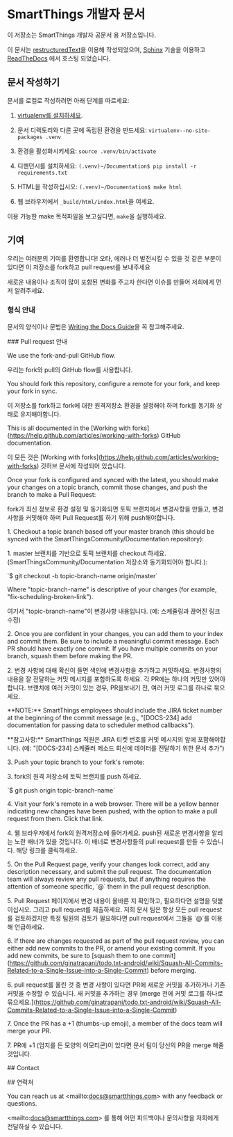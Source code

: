 # SmartThings 개발자 문서

이 저장소는 SmartThings 개발자 공문서 용 저장소입니다.

이 문서는 [restructuredText](http://docutils.sourceforge.net/rst.html)을
이용해 작성되었으며, [Sphinx](http://www.sphinx-doc.org/en/stable/) 기술을 이용하고
[ReadTheDocs](http://readthedocs.org) 에서 호스팅 되었습니다.

## 문서 작성하기

문서를 로컬로 작성하려면 아래 단계를 따르세요:

1. [virtualenv를 설치하세요](https://virtualenv.pypa.io/en/latest/installation.html).

2. 문서 디렉토리와 다른 곳에 독립된 환경을 만드세요: `virtualenv--no-site-packages .venv`

3. 환경을 활성화시키세요: `source .venv/bin/activate`

4. 디펜던시를 설치하세요: `(.venv)~/Documentation$ pip install -r
requirements.txt`

5. HTML을 작성하십시오: `(.venv)~/Documentation$ make html`

6. 웹 브라우저에서 `_build/html/index.html`을 여세요.

이용 가능한 make 목적파일을 보고싶다면, `make`을 실행하세요.

## 기여

우리는 여러분의 기여를 환영합니다! 오타, 에러나 더 발전시킬 수 있을 것
같은 부분이 있다면 이 저장소를 fork하고 pull request를 보내주세요

새로운 내용이나 조직이 많이 포함된 변화를 주고자 한다면 이슈를 만들어
저희에게 먼저 알려주세요.

### 형식 안내

문서의 양식이나 문법은 [Writing the Docs
Guide](http://docs.smartthings.com/en/latest/contributing/style-guide.html)을
꼭 참고해주세요.

\#\#\# Pull request 안내

We use the fork-and-pull GitHub flow.

우리는 fork와 pull의 GitHub flow를 사용합니다.

You should fork this repository, configure a remote for your fork, and
keep your fork in sync.

이 저장소를 fork하고 fork에 대한 원격저장소 환경을 설정해야 하며 fork를 동기화 상태로 유지해야합니다.

This is all documented in the \[Working with
forks\](https://help.github.com/articles/working-with-forks) GitHub
documentation.

이 모든 것은 \[Working with
forks\](https://help.github.com/articles/working-with-forks) 깃허브 문서에 작성되어 있습니다.

Once your fork is configured and synced with the latest, you should make
your changes on a topic branch, commit those changes, and push the
branch to make a Pull Request:

fork가 최신 정보로 환경 설정 및 동기화되면 토픽 브랜치에서 변경사항을 만들고, 변경사항을 커밋해야 하며 Pull Request를 하기 위해 push해야합니다.

1\. Checkout a topic branch based off your master branch (this should be
synced with the SmartThingsCommunity/Documentation repository):

1\. master 브랜치를 기반으로 토픽 브랜치를 checkout 하세요. (SmartThingsCommunity/Documentation 저장소와 동기화되어야 합니다.):

\`\$ git checkout -b topic-branch-name origin/master\`

Where "topic-branch-name" is descriptive of your changes (for example,
"fix-scheduling-broken-link").

여기서 "topic-branch-name"이 변경사항 내용입니다. (예: 스케쥴링과 끊어진 링크 수정)

2\. Once you are confident in your changes, you can add them to your
index and commit them. Be sure to include a meaningful commit message.
Each PR should have exactly one commit. If you have multiple commits on
your branch, squash them before making the PR.

2\. 변경 사항에 대해 확신이 들면 색인에 변경사항을 추가하고 커밋하세요. 변경사항의 내용을 잘 전달하는 커밋 메시지를 포함하도록 하세요. 
각 PR에는 하나의 커밋만 있어야합니다. 브랜치에 여러 커밋이 있는 경우, PR을보내기 전, 여러 커밋 로그를 하나로 묶으세요.

\*\*NOTE:\*\* SmartThings employees should include the JIRA ticket
number at the beginning of the commit message (e.g., "\[DOCS-234\] add
documentation for passing data to scheduler method callbacks").

\*\*참고사항:\*\* SmartThings 직원은 JIRA 티켓 번호를 커밋 메시지의 앞에 포함해야합니다. (예: "\[DOCS-234\] 스케쥴러 메소드 회신에 데이터를 전달하기 위한 문서 추가")

3\. Push your topic branch to your fork's remote:

3\. fork의 원격 저장소에 토픽 브랜치를 push 하세요.

\`\$ git push origin topic-branch-name\`

4\. Visit your fork's remote in a web browser. There will be a yellow
banner indicating new changes have been pushed, with the option to make
a pull request from them. Click that link.

4\. 웹 브라우저에서 fork의 원격저장소에 들어가세요. push된 새로운 변경사항을 알리는 노란 배너가 있을 것입니다. 이 배너로 변경사항들의 pull request를 만들 수 있습니다. 해당 링크를 클릭하세요.

5\. On the Pull Request page, verify your changes look correct, add any
description necessary, and submit the pull request. The documentation
team will always review any pull requests, but if anything requires the
attention of someone specific, \`@\` them in the pull request
description.

5\. Pull Request 페이지에서 변경 내용이 올바른 지 확인하고, 필요하다면 설명을 덧붙이십시오. 그리고 pull request를 제출하세요. 저희 문서 팀은 항상 모든 pull request를 검토하겠지만 특정 팀원의 검토가 필요하다면 pull request에서 그들을 \`@\`를 이용해 언급하세요.

6\. If there are changes requested as part of the pull request review,
you can either add new commits to the PR, or amend your existing commit.
If you add new commits, be sure to \[squash them to one
commit\](https://github.com/ginatrapani/todo.txt-android/wiki/Squash-All-Commits-Related-to-a-Single-Issue-into-a-Single-Commit)
before merging.

6\. pull request를 올린 것 중 변경 사항이 있다면 PR에 새로운 커밋을 추가하거나 기존 커밋을 수정할 수 있습니다.
새 커밋을 추가하는 경우 \[merge 전에 커밋 로그를 하나로 묶으세요.\](https://github.com/ginatrapani/todo.txt-android/wiki/Squash-All-Commits-Related-to-a-Single-Issue-into-a-Single-Commit)

7\. Once the PR has a +1 (thumbs-up emoji), a member of the docs team
will merge your PR.

7\. PR에 +1 (엄지를 든 모양의 이모티콘)이 있다면 문서 팀이 당신의 PR을 merge 해줄 것입니다.

\#\# Contact

\#\# 연락처

You can reach us at &lt;mailto:docs@smartthings.com&gt; with any
feedback or questions.

&lt;mailto:docs@smartthings.com&gt; 를 통해 어떤 피드백이나 문의사항을 저희에게 전달하실 수 있습니다.

